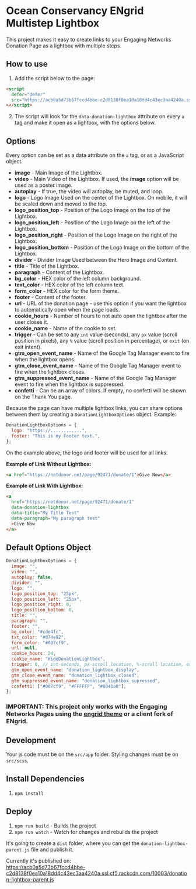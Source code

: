 # Ocean Conservancy ENgrid Multistep Lightbox

This project makes it easy to create links to your Engaging Networks Donation Page as a lightbox with multiple steps.

## How to use

1. Add the script below to the page:

```html
<script
  defer="defer"
  src="https://acb0a5d73b67fccd4bbe-c2d8138f0ea10a18dd4c43ec3aa4240a.ssl.cf5.rackcdn.com/10003/donation-lightbox-parent.js"
></script>
```

2. The script will look for the `data-donation-lightbox` attribute on every `a` tag and make it open as a lightbox, with the options below.

## Options

Every option can be set as a data attribute on the `a` tag, or as a JavaScript object.

<!-- ![Options](options.png "Engrid Multistep Lightbox Options") -->

- **image** - Main Image of the Lightbox.
- **video** - Main Video of the Lightbox. If used, the **image** option will be used as a poster image.
- **autoplay** - If true, the video will autoplay, be muted, and loop.
- **logo** - Logo Image Used on the center of the Lightbox. On mobile, it will be scaled down and moved to the top.
- **logo_position_top** - Position of the Logo Image on the top of the Lightbox.
- **logo_position_left** - Position of the Logo Image on the left of the Lightbox.
- **logo_position_right** - Position of the Logo Image on the right of the Lightbox.
- **logo_position_bottom** - Position of the Logo Image on the bottom of the Lightbox.
- **divider** - Divider Image Used between the Hero Image and Content.
- **title** - Title of the Lightbox.
- **paragraph** - Content of the Lightbox.
- **bg_color** - HEX color of the left column background.
- **text_color** - HEX color of the left column text.
- **form_color** - HEX color for the form theme.
- **footer** - Content of the footer.
- **url** - URL of the donation page - use this option if you want the lightbox to automatically open when the page loads.
- **cookie_hours** - Number of hours to not auto open the lightbox after the user closes it.
- **cookie_name** - Name of the cookie to set.
- **trigger** - Can be set to any `int` value (seconds), any `px` value (scroll position in pixels), any `%` value (scroll position in percentage), or `exit` (on exit intent).
- **gtm_open_event_name** - Name of the Google Tag Manager event to fire when the lightbox opens.
- **gtm_close_event_name** - Name of the Google Tag Manager event to fire when the lightbox closes.
- **gtm_suppressed_event_name** - Name of the Google Tag Manager event to fire when the lightbox is suppressed.
- **confetti** - Can be an array of colors. If empty, no confetti will be shown on the Thank You page.

Because the page can have multiple lightbox links, you can share options between them by creating a `DonationLightboxOptions` object. Example:

```javascript
DonationLightboxOptions = {
  logo: "https://............",
  footer: "This is my Footer text.",
};
```

On the example above, the logo and footer will be used for all links.

**Example of Link Without Lightbox:**

```html
<a href="https://netdonor.net/page/92471/donate/1">Give Now</a>
```

**Example of Link With Lightbox:**

```html
<a
  href="https://netdonor.net/page/92471/donate/1"
  data-donation-lightbox
  data-title="My Title Test"
  data-paragraph="My paragraph test"
  >Give Now
</a>
```

## Default Options Object

```javascript
DonationLightboxOptions = {
  image: "",
  video: "",
  autoplay: false,
  divider: "",
  logo: "",
  logo_position_top: "25px",
  logo_position_left: "25px",
  logo_position_right: 0,
  logo_position_bottom: 0,
  title: "",
  paragraph: "",
  footer: "",
  bg_color: "#cde4fc",
  txt_color: "#074e92",
  form_color: "#007cf9",
  url: null,
  cookie_hours: 24,
  cookie_name: "HideDonationLightbox",
  trigger: 0, // int-seconds, px-scroll location, %-scroll location, exit-mouse leave
  gtm_open_event_name: "donation_lightbox_display",
  gtm_close_event_name: "donation_lightbox_closed",
  gtm_suppressed_event_name: "donation_lightbox_supressed",
  confetti: ["#007cf9", "#FFFFFF", "#0041a8"],
};
```

### IMPORTANT: This project only works with the Engaging Networks Pages using the [engrid theme](https://github.com/4site-interactive-studios/engrid) or a client fork of ENgrid.

## Development

Your js code must be on the `src/app` folder. Styling changes must be on `src/scss`.

## Install Dependencies

1. `npm install`

## Deploy

1. `npm run build` - Builds the project
2. `npm run watch` - Watch for changes and rebuilds the project

It's going to create a `dist` folder, where you can get the `donation-lightbox-parent.js` file and publish it.

Currently it's published on:  
https://acb0a5d73b67fccd4bbe-c2d8138f0ea10a18dd4c43ec3aa4240a.ssl.cf5.rackcdn.com/10003/donation-lightbox-parent.js
